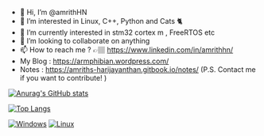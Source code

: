 - 👋 Hi, I’m @amrithHN
- 👀 I’m interested in Linux, C++, Python and Cats 🐈 
- 🌱 I’m currently interested in stm32 cortex m , FreeRTOS etc
- 💞️ I’m looking to collaborate on anything 
- 📫 How to reach me ? 👉🏽 https://www.linkedin.com/in/amrithhn/
- My Blog : https://armphibian.wordpress.com/
- Notes : https://amriths-harijayanthan.gitbook.io/notes/ (P.S. Contact me if you want to contribute! )
  
 [![Anurag's GitHub stats](https://github-readme-stats.vercel.app/api?username=amrithHN&theme=dracula)](https://github.com/anuraghazra/github-readme-stats)  
 
 [![Top Langs](https://github-readme-stats.vercel.app/api/top-langs/?username=amrithHN&theme=dracula)](https://github.com/anuraghazra/github-readme-stats)  
 
 [![Windows](https://svgshare.com/i/ZhY.svg)](https://svgshare.com/i/ZhY.svg)
 [![Linux](https://svgshare.com/i/Zhy.svg)](https://svgshare.com/i/Zhy.svg)
 


<!---
amrithHN/amrithHN is a ✨ special ✨ repository because its `README.md` (this file) appears on your GitHub profile.
You can click the Preview link to take a look at your changes.
--->
